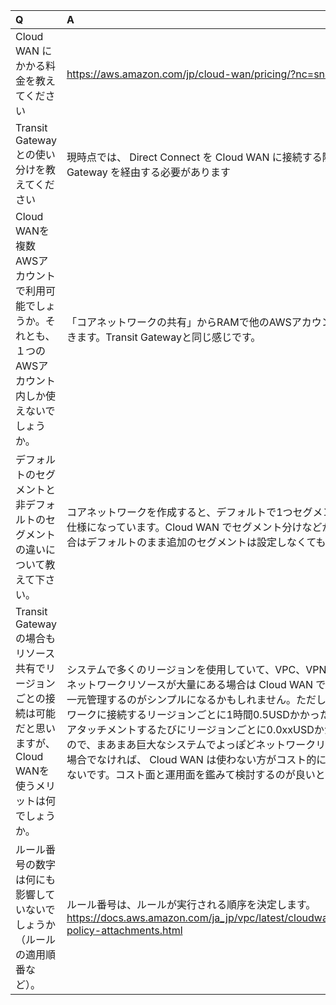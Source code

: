 
|Q |A |
|:--|:--|
|Cloud WAN にかかる料金を教えてください|https://aws.amazon.com/jp/cloud-wan/pricing/?nc=sn&loc=3|
|Transit Gateway との使い分けを教えてください|現時点では、 Direct Connect を Cloud WAN に接続する際に Transit Gateway を経由する必要があります|
|Cloud WANを複数AWSアカウントで利用可能でしょうか。それとも、１つのAWSアカウント内しか使えないでしょうか。|「コアネットワークの共有」からRAMで他のAWSアカウントと共有できます。Transit Gatewayと同じ感じです。|
|デフォルトのセグメントと非デフォルトのセグメントの違いについて教えて下さい。|コアネットワークを作成すると、デフォルトで1つセグメントができる仕様になっています。Cloud WAN でセグメント分けなどが必要ない場合はデフォルトのまま追加のセグメントは設定しなくてもOKです。|
|Transit Gatewayの場合もリソース共有でリージョンごとの接続は可能だと思いますが、Cloud WANを使うメリットは何でしょうか。|システムで多くのリージョンを使用していて、VPC、VPNなど接続するネットワークリソースが大量にある場合は Cloud WAN でグローバルに一元管理するのがシンプルになるかもしれません。ただし、コアネットワークに接続するリージョンごとに1時間0.5USDかかったり、VPC1つアタッチメントするたびにリージョンごとに0.0xxUSDかかったりするので、まあまあ巨大なシステムでよっぽどネットワークリソースが多い場合でなければ、 Cloud WAN は使わない方がコスト的に良いかもしれないです。コスト面と運用面を鑑みて検討するのが良いと思います。|
|ルール番号の数字は何にも影響していないでしょうか（ルールの適用順番など）。|ルール番号は、ルールが実行される順序を決定します。https://docs.aws.amazon.com/ja_jp/vpc/latest/cloudwan/cloudwan-policy-attachments.html|



